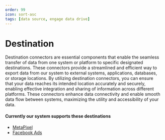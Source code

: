 ```yaml
---
order: 99
icon: sort-asc
tags: [data source, engage data drive]
---
```


# Destination

Destination connectors are essential components that enable the seamless transfer of data from one system or platform to specific designated destinations. These connectors provide a streamlined and efficient way to export data from our system to external systems, applications, databases, or storage locations. By utilizing destination connectors, you can ensure that your data reaches its intended location accurately and securely, enabling effective integration and sharing of information across different platforms. These connectors enhance data connectivity and enable smooth data flow between systems, maximizing the utility and accessibility of your data.

#### Currently our system supports these destinations

- [MetaPixel](MetaPixel.md)
- [Facebook Ads](FacebookAds.md)
